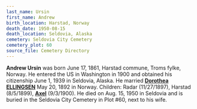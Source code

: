 ```yaml
---
last_name: Ursin
first_name: Andrew
birth_location: Harstad, Norway
death_date: 1950-08-15
death_location: Seldovia, Alaska
cemetery: Seldovia City Cemetery
cemetery_plot: 60
source_file: Cemetery Directory
---
```

**Andrew Ursin** was born June 17, 1861, Harstad commune, Troms fylke, Norway. He entered the US in Washington in 1900 and obtained his citizenship June 1, 1939 in Seldovia, Alaska.  He married [**Dorothea ELLINGSEN**](./Ursin_Dorothea_Ellingsen) May 20, 1892 in Norway. Children: Radar (11/27/1897), Harstad (8/5/1899), [**Axel**](./Ursin_Axel.md) (9/3/1900). He died on Aug. 15, 1950 in Seldovia and is buried in the Seldovia City Cemetery in Plot #60, next to his wife.  


